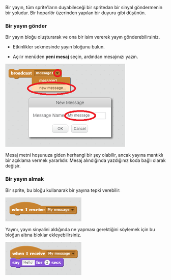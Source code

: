 Bir yayın, tüm sprite'ların duyabileceği bir spritedan bir sinyal göndermenin bir yoludur. Bir hoparlör üzerinden yapılan bir duyuru gibi düşünün.

### Bir yayın gönder

Bir yayın bloğu oluşturarak ve ona bir isim vererek yayın gönderebilirsiniz.

+ Etkinlikler sekmesinde yayın bloğunu bulun.

+ Açılır menüden **yeni mesaj** seçin, ardından mesajınızı yazın.

![Bir yayın oluştur](images/create-a-broadcast.png)

Mesaj metni hoşunuza giden herhangi bir şey olabilir, ancak yayına mantıklı bir açıklama vermek yararlıdır. Mesaj alındığında yazdığınız koda bağlı olarak değişir.

### Bir yayın almak

Bir sprite, bu bloğu kullanarak bir yayına tepki verebilir:

![Bir yayın almak](images/receive-a-broadcast.png)

Yayını, yayın sinyalini aldığında ne yapması gerektiğini söylemek için bu bloğun altına bloklar ekleyebilirsiniz.

![Örnek almak](images/receive-example.png)